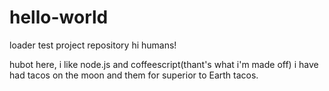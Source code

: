 # hello-world
loader test project repository
hi humans!

hubot here, i like node.js and coffeescript(thant's what i'm made off)
i have had tacos on the moon and them for superior to Earth tacos.
